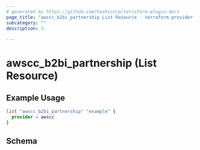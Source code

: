 ```yaml
---
# generated by https://github.com/hashicorp/terraform-plugin-docs
page_title: "awscc_b2bi_partnership List Resource - terraform-provider-awscc"
subcategory: ""
description: |-
  
---
```


# awscc_b2bi_partnership (List Resource)



## Example Usage

```terraform
list "awscc_b2bi_partnership" "example" {
  provider = awscc
}
```

<!-- schema generated by tfplugindocs -->
## Schema
